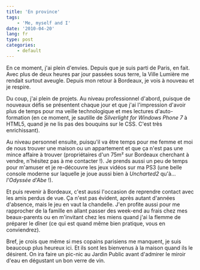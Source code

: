 ```yaml
---
title: 'En province'
tags:
    - 'Me, myself and I'
date: '2010-04-20'
lang: fr
type: post
categories:
    - default
---
```


En ce moment, j'ai plein d'envies. Depuis que je suis parti de Paris, en fait. Avec plus de deux heures par jour passées sous terre, la Ville Lumière me rendait surtout aveugle. Depuis mon retour à Bordeaux, je vois à nouveau et je respire.

<!-- more -->

Du coup, j'ai plein de projets. Au niveau professionnel d'abord, puisque de nouveaux défis se présentent chaque jour et que j'ai l'impression d'avoir plus de temps pour ma veille technologique et mes lectures d'auto-formation (en ce moment, je sautille de <em lang="en">Silverlight for Windows Phone 7</em> à HTML5, quand je ne lis pas des bouquins sur le CSS. C'est très enrichissant).

Au niveau personnel ensuite, puisqu'il va être temps pour me femme et moi de nous trouver une maison ou un appartement et que ça n'est pas une mince affaire à trouver (propriétaires d'un 75m² sur Bordeaux cherchant à vendre, n'hésitez pas à me contacter&nbsp;!). Je prends aussi un peu de temps pour m'amuser et je re-découvre les jeux vidéos sur ma PS3 (une belle console moderne sur laquelle je joue aussi bien à *Uncharted2* qu'à… *l'Odyssée d'Abe*&nbsp;!).

Et puis revenir à Bordeaux, c'est aussi l'occasion de reprendre contact avec les amis perdus de vue. Ça n'est pas évident, après autant d'années d'absence, mais le jeu en vaut la chandelle. J'en profite aussi pour me rapprocher de la famille en allant passer des week-end au frais chez mes beaux-parents ou en m'invitant chez les miens quand j'ai la flemme de préparer le dîner (ce qui est quand même bien pratique, vous en conviendrez).

Bref, je crois que même si mes copains parisiens me manquent, je suis beaucoup plus heureux ici. Et ils sont les bienvenus à la maison quand ils le désirent. On ira faire un pic-nic au Jardin Public avant d'admirer le miroir d'eau en dégustant un bon verre de vin.
